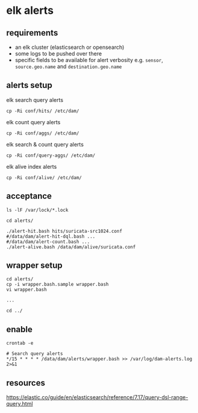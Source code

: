 # elk alerts

## requirements

- an elk cluster (elasticsearch or opensearch)
- some logs to be pushed over there
- specific fields to be available for alert verbosity e.g. `sensor`, `source.geo.name` and `destination.geo.name`

## alerts setup

elk search query alerts

	cp -Ri conf/hits/ /etc/dam/

elk count query alerts

    cp -Ri conf/aggs/ /etc/dam/

elk search & count query alerts

    cp -Ri conf/query-aggs/ /etc/dam/

elk alive index alerts

    cp -Ri conf/alive/ /etc/dam/

## acceptance

	ls -lF /var/lock/*.lock

	cd alerts/

	./alert-hit.bash hits/suricata-src1024.conf
	#/data/dam/alert-hit-dql.bash ...
	#/data/dam/alert-count.bash ...
	./alert-alive.bash /data/dam/alive/suricata.conf

## wrapper setup

    cd alerts/
    cp -i wrapper.bash.sample wrapper.bash
    vi wrapper.bash

    ...

    cd ../

## enable

```
crontab -e

# Search query alerts
*/15 * * * * /data/dam/alerts/wrapper.bash >> /var/log/dam-alerts.log 2>&1
```

## resources

https://elastic.co/guide/en/elasticsearch/reference/7.17/query-dsl-range-query.html

